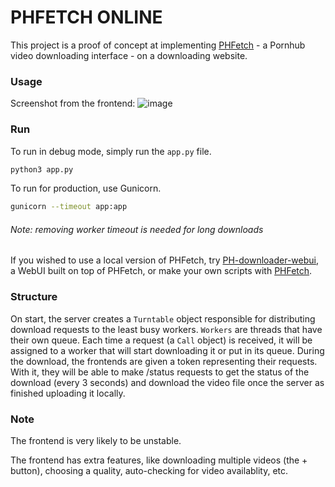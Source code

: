 # PHFETCH ONLINE

This project is a proof of concept at implementing [PHFetch](https://github.com/Egsagon/pornhub-fetch) - a Pornhub video downloading interface - on a downloading website.

### Usage
Screenshot from the frontend:
![image](https://github.com/Egsagon/ph-webui-2/assets/83862309/18830134-24f6-4db1-bd69-f6c3a135f168)

### Run
To run in debug mode, simply run the `app.py` file.
```sh
python3 app.py
```

To run for production, use Gunicorn.
```sh
gunicorn --timeout app:app
```
###### Note: removing worker timeout is needed for long downloads

If you wished to use a local version of PHFetch, try [PH-downloader-webui](https://github.com/Egsagon/pornhub-downloader-webui), a WebUI built on top of PHFetch, or make your own scripts with [PHFetch](https://github.com/Egsagon/pornhub-fetch).

### Structure
On start, the server creates a `Turntable` object responsible for distributing download requests to the least busy workers. `Workers` are threads that have their own queue. Each time a request (a `Call` object) is received, it will be assigned to a worker that will start downloading it or put in its queue. During the download, the frontends are given a token representing their requests. With it, they will be able to make /status requests to get the status of the download (every 3 seconds) and download the video file once the server as finished uploading it locally.

### Note
The frontend is very likely to be unstable.

The frontend has extra features, like downloading multiple videos (the + button), choosing a quality, auto-checking for video availablity, etc.

